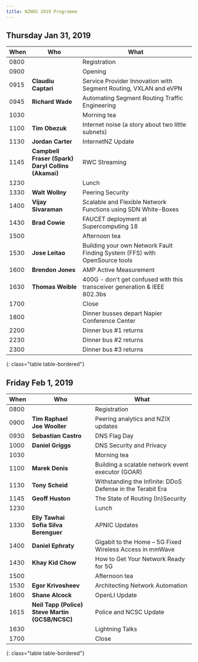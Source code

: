 ```yaml
---
title: NZNOG 2019 Programme
---
```


## Thursday Jan 31, 2019

| When | Who | What |
| --- | --- | --- |
| 0800 | | Registration |
| 0900 | | Opening |
| 0915 | **Claudiu Captari** | Service Provider Innovation with Segment Routing, VXLAN and eVPN |
| 0945 | **Richard Wade** | Automating Segment Routing Traffic Engineering |
| 1030 | | Morning tea |
| 1100 | **Tim Obezuk** | Internet noise (a story about two little subnets) |
| 1130 | **Jordan Carter** | InternetNZ Update |
| 1145 | **Campbell Fraser (Spark)<br/>Daryl Collins (Akamai)** | RWC Streaming |
| 1230 | | Lunch |
| 1330 | **Walt Wollny** | Peering Security |
| 1400 | **Vijay Sivaraman** | Scalable and Flexible Network Functions using SDN White-Boxes |
| 1430 | **Brad Cowie** | FAUCET deployment at Supercomputing 18 |
| 1500 | | Afternoon tea |
| 1530 | **Jose Leitao** | Building your own Network Fault Finding System (FFS) with OpenSource tools |
| 1600 | **Brendon Jones** | AMP Active Measurement |
| 1630 | **Thomas Weible** | 400G - don't get confused with this transceiver generation & IEEE 802.3bs |
| 1700 | | Close |
| 1800 | | Dinner busses depart Napier Conference Center |
| 2200 | | Dinner bus #1 returns |
| 2230 | | Dinner bus #2 returns |
| 2300 | | Dinner bus #3 returns |
{: class="table table-bordered"}

## Friday Feb 1, 2019

| When | Who | What |
| --- | --- | --- |
| 0800 | | Registration |
| 0900 | **Tim Raphael<br/>Joe Wooller** | Peering analytics and NZIX updates |
| 0930 | **Sebastian Castro** | DNS Flag Day |
| 1000 | **Daniel Griggs** | DNS Security and Privacy |
| 1030 | | Morning tea |
| 1100 | **Marek Denis** | Building a scalable network event executor (GOAR) |
| 1130 | **Tony Scheid** | Withstanding the Infinite: DDoS Defense in the Terabit Era |
| 1145 | **Geoff Huston** | The State of Routing (In)Security |
| 1230 | | Lunch |
| 1330 | **Elly Tawhai<br/>Sofia Silva Berenguer** | APNIC Updates |
| 1400 | **Daniel Ephraty** | Gigabit to the Home – 5G Fixed Wireless Access in mmWave |
| 1430 | **Khay Kid Chow** | How to Get Your Network Ready for 5G |
| 1500 | | Afternoon tea |
| 1530 | **Egor Krivosheev** | Architecting Network Automation |
| 1600 | **Shane Alcock** | OpenLI Update |
| 1615 | **Neil Tapp (Police)<br/>Steve Martin (GCSB/NCSC)** | Police and NCSC Update |
| 1630 | | Lightning Talks |
| 1700 | | Close |
{: class="table table-bordered"}
